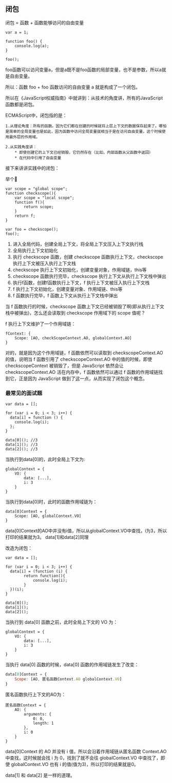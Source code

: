 ## 闭包

闭包 =  函数 + 函数能够访问的自由变量

```
var a = 1;

function foo() {
    console.log(a);
}

foo();
```
foo函数可以访问变量a，但是a既不是foo函数的局部变量，也不是参数，所以a就是自由变量。

所以：函数 foo + foo 函数访问的自由变量 a 就是构成了一个闭包。

所以在《JavaScript权威指南》中就讲到：从技术的角度讲，所有的JavaScript函数都是闭包。

ECMAScript中，闭包指的是：

    1.从理论角度：所有的函数。因为它们都在创建的时候就将上层上下文的数据保存起来了。哪怕是简单的全局变量也是如此，因为函数中访问全局变量就相当于是在访问自由变量，这个时候使用最外层的作用域。
    
    2.从实践角度讲：
        * 即使创建它的上下文已经销毁，它仍然存在（比如，内部函数从父函数中返回）
        * 在代码中引用了自由变量

接下来讲讲实践中的闭包：

举个🌰
```
var scope = "global scope";
function checkscope(){
    var scope = "local scope";
    function f(){
        return scope;
    }
    return f;
}

var foo = checkscope();
foo();
```
1. 进入全局代码，创建全局上下文，将全局上下文压入上下文执行栈
2. 全局执行上下文初始化
3. 执行 checkscope 函数，创建 checkscope 函数执行上下文，checkscope 执行上下文被压入执行上下文栈
4. checkscope 执行上下文初始化，创建变量对象，作用域链，this等
5. checkscope 函数执行完毕，checkscope 执行上下文从执行上下文栈中弹出
6. 执行f函数，创建f函数执行上下文，f 执行上下文被压入执行上下文栈
7. f 执行上下文初始化，创建变量对象、作用域链、this等
8. f 函数执行完毕，f 函数上下文从执行上下文栈中弹出

当 f 函数执行的时候，checkscope 函数上下文已经被销毁了啊(即从执行上下文栈中被弹出)，怎么还会读取到 checkscope 作用域下的 scope 值呢？

 f 执行上下文维护了一个作用域链：
 ```
 fContext: {
     Scope: [AO, checkScopeContext.AO, globalContext.AO]
 }
 ```

 对的，就是因为这个作用域链，f 函数依然可以读取到 checkscopeContext.AO 的值，说明当 f 函数引用了 checkscopeContext.AO 中的值的时候，即使 checkscopeContext 被销毁了，但是 JavaScript 依然会让 checkscopeContext.AO 活在内存中，f 函数依然可以通过 f 函数的作用域链找到它，正是因为 JavaScript 做到了这一点，从而实现了闭包这个概念。

### 最常见的面试题

```
var data = [];

for (var i = 0; i < 3; i++) {
  data[i] = function () {
    console.log(i);
  };
}

data[0](); //3
data[1](); //3
data[2](); //3
```
当执行到data[0]的，此时全局上下文为:
```
globalContext = {
    VO: {
        data: [...],
        i: 3
    }
}
```
当执行到data[0]时，此时的函数作用域链为：

```
data[0]Context = {
    Scope: [AO, globalContext.VO]
}
```
data[0]Context的AO中并没有i值，所以从globalContext.VO中查找，i为3，所以打印的结果就为3。
data[1]和data[2]同理

改造为闭包：

```
var data = [];

for (var i = 0; i < 3; i++) {
  data[i] = (function (i) {
        return function(){
            console.log(i);
        }
  })(i);
}

data[0]();
data[1]();
data[2]();
```
当执行到 data[0] 函数之前，此时全局上下文的 VO 为：
```
globalContext = {
    VO: {
        data: [...],
        i: 3
    }
}
```
当执行 data[0] 函数的时候，data[0] 函数的作用域链发生了改变：
```javascript
data[0]Context = {
    Scope: [AO, 匿名函数Context.AO globalContext.VO]
}
```
匿名函数执行上下文的AO为：
```
匿名函数Context = {
    AO: {
        arguments: {
            0: 0,
            length: 1
        },
        i: 0
    }
}
```

data[0]Context 的 AO 并没有 i 值，所以会沿着作用域链从匿名函数 Context.AO 中查找，这时候就会找 i 为 0，找到了就不会往 globalContext.VO 中查找了，即使 globalContext.VO 也有 i 的值(值为3)，所以打印的结果就是0。

data[1] 和 data[2] 是一样的道理。